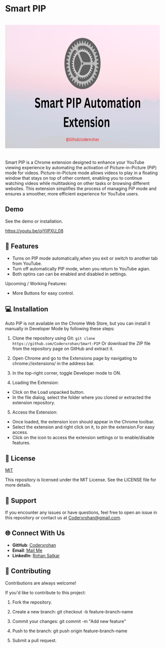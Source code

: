 
# Smart PIP
</br>
<div align="center">
    <img src="https://github.com/Coderxrohan/Smart-PIP/blob/main/banner.jpg" width="1000" height="400" alt="Project Logo">
</div>
</br>
</br>
Smart PIP is a Chrome extension designed to enhance your YouTube viewing experience by automating the activation of Picture-in-Picture (PiP) mode for videos. Picture-in-Picture mode allows videos to play in a floating window that stays on top of other content, enabling you to continue watching videos while multitasking on other tasks or browsing different websites. This extension simplifies the process of managing PiP mode and ensures a smoother, more efficient experience for YouTube users.

## Demo

See the demo or installation.

https://youtu.be/ojYilPXU_08

## 🚀 Features
- Turns on PIP mode automatically,when you exit or switch to another tab from YouTube.
- Turn off automatically PIP mode, when you return to YouTube agian.
- Both optins can can be enabled and disabled in settings.

Upcoming / Working Features:
- More Buttons for easy control.

## 💻 Installation 
 
Auto PiP is not available on the Chrome Web Store, but you can install it manually in Developer Mode by following these steps:

1. Clone the repository using Git:
```git clone https://github.com/Coderxrohan/Smart-PIP``` Or download the ZIP file from the repository page on GitHub and extract it.

2. Open Chrome and go to the Extensions page by navigating to chrome://extensions/ in the address bar.

3. In the top-right corner, toggle Developer mode to ON.

4. Loading the Extension:

- Click on the Load unpacked button.
- In the file dialog, select the folder where you cloned or 
extracted the extension repository.

5. Access the Extension:

- Once loaded, the extension icon should appear in the Chrome toolbar.
- Select the extension and right click on it, to pin the extension.For easy access.
- Click on the icon to access the extension settings or to enable/disable features.

## 📄 License

[MIT](https://choosealicense.com/licenses/mit/)

This repository is licensed under the MIT License. See the LICENSE file for more details.
## 💪 Support


If you encounter any issues or have questions, feel free to open an issue in this repository or contact us at Coderxrohan@gmail.com.

## 🌐 Connect With Us

- **GitHub**: [Coderxrohan](https://github.com/YourUsername)
- **Email**: [Mail Me](coderxrohan@gmail.com)
- **LinkedIn**: [Rohan Satkar](https://www.linkedin.com/in/rohansatkar)

## 🤝 Contributing

Contributions are always welcome!


If you'd like to contribute to this project:

1. Fork the repository.

2. Create a new branch: git checkout -b feature-branch-name

3. Commit your changes: git commit -m "Add new feature"

4. Push to the branch: git push origin feature-branch-name

5. Submit a pull request.
